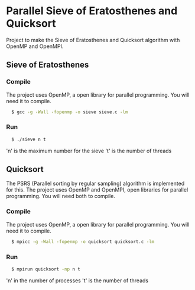 # Parallel Sieve of Eratosthenes and Quicksort
Project to make the Sieve of Eratosthenes and Quicksort algorithm with OpenMP and OpenMPI.

## Sieve of Eratosthenes

### Compile

The project uses OpenMP, a open library for parallel programming. You will need it to compile.

```bash
  $ gcc -g -Wall -fopenmp -o sieve sieve.c -lm
```

### Run

```bash
  $ ./sieve n t
```

'n' is the maximum number for the sieve
't' is the number of threads

## Quicksort

The PSRS (Parallel sorting by regular sampling) algorithm is implemented for this.
The project uses OpenMP and OpenMPI, open libraries for parallel programming. You will need both to compile.

### Compile

The project uses OpenMP, a open library for parallel programming. You will need it to compile.

```bash
  $ mpicc -g -Wall -fopenmp -o quicksort quicksort.c -lm
```

### Run

```bash
  $ mpirun quicksort -np n t
```

'n' in the number of processes
't' is the number of threads
